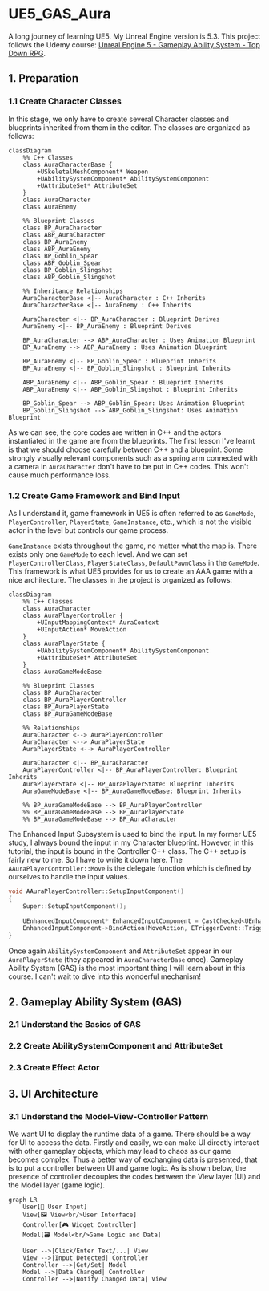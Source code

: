 # UE5_GAS_Aura
A long journey of learning UE5. My Unreal Engine version is 5.3. This project follows the Udemy course: [Unreal Engine 5 - Gameplay Ability System - Top Down RPG](https://www.udemy.com/course/unreal-engine-5-gas-top-down-rpg/?couponCode=ST7MT290425G1).

## 1. Preparation

### 1.1 Create Character Classes

In this stage, we only have to create several Character classes and blueprints inherited from them in the editor. The classes are organized as follows:

```mermaid
classDiagram
    %% C++ Classes
    class AuraCharacterBase {
        +USkeletalMeshComponent* Weapon
        +UAbilitySystemComponent* AbilitySystemComponent
        +UAttributeSet* AttributeSet
    }
    class AuraCharacter
    class AuraEnemy

    %% Blueprint Classes
    class BP_AuraCharacter
    class ABP_AuraCharacter
    class BP_AuraEnemy
    class ABP_AuraEnemy
    class BP_Goblin_Spear
    class ABP_Goblin_Spear
    class BP_Goblin_Slingshot
    class ABP_Goblin_Slingshot

    %% Inheritance Relationships
    AuraCharacterBase <|-- AuraCharacter : C++ Inherits
    AuraCharacterBase <|-- AuraEnemy : C++ Inherits

    AuraCharacter <|-- BP_AuraCharacter : Blueprint Derives
    AuraEnemy <|-- BP_AuraEnemy : Blueprint Derives

    BP_AuraCharacter --> ABP_AuraCharacter : Uses Animation Blueprint
    BP_AuraEnemy --> ABP_AuraEnemy : Uses Animation Blueprint

    BP_AuraEnemy <|-- BP_Goblin_Spear : Blueprint Inherits
    BP_AuraEnemy <|-- BP_Goblin_Slingshot : Blueprint Inherits
    
    ABP_AuraEnemy <|-- ABP_Goblin_Spear : Blueprint Inherits
    ABP_AuraEnemy <|-- ABP_Goblin_Slingshot : Blueprint Inherits
    
    BP_Goblin_Spear --> ABP_Goblin_Spear: Uses Animation Blueprint
    BP_Goblin_Slingshot --> ABP_Goblin_Slingshot: Uses Animation Blueprint
```

As we can see, the core codes are written in C++ and the actors instantiated in the game are from the blueprints. The first lesson I've learnt is that we should choose carefully between C++ and a blueprint. Some strongly visually relevant components such as a spring arm connected with a camera in `AuraCharacter` don't have to be put in C++ codes. This won't cause much performance loss.

### 1.2 Create Game Framework and Bind Input

As I understand it, game framework in UE5 is often referred to as `GameMode`, `PlayerController`, `PlayerState`, `GameInstance`, etc., which is not the visible actor in the level but controls our game process.

`GameInstance` exists throughout the game, no matter what the map is. There exists only one `GameMode` to each level. And we can set `PlayerControllerClass`, `PlayerStateClass`, `DefaultPawnClass` in the `GameMode`. This framework is what UE5 provides for us to create an AAA game with a nice architecture. The classes in the project is organized as follows:

```mermaid
classDiagram
    %% C++ Classes
    class AuraCharacter
    class AuraPlayerController {
        +UInputMappingContext* AuraContext
        +UInputAction* MoveAction
    }
    class AuraPlayerState {
    	+UAbilitySystemComponent* AbilitySystemComponent
    	+UAttributeSet* AttributeSet
    }
    class AuraGameModeBase

    %% Blueprint Classes
    class BP_AuraCharacter
    class BP_AuraPlayerController
    class BP_AuraPlayerState
    class BP_AuraGameModeBase
    
    %% Relationships
    AuraCharacter <--> AuraPlayerController
    AuraCharacter <--> AuraPlayerState
    AuraPlayerState <--> AuraPlayerController
    
    AuraCharacter <|-- BP_AuraCharacter
    AuraPlayerController <|-- BP_AuraPlayerController: Blueprint Inherits
    AuraPlayerState <|-- BP_AuraPlayerState: Blueprint Inherits
    AuraGameModeBase <|-- BP_AuraGameModeBase: Blueprint Inherits
    
    %% BP_AuraGameModeBase --> BP_AuraPlayerController
    %% BP_AuraGameModeBase --> BP_AuraPlayerState
    %% BP_AuraGameModeBase --> BP_AuraCharacter
```

The Enhanced Input Subsystem is used to bind the input. In my former UE5 study, I always bound the input in my Character blueprint. However, in this tutorial, the input is bound in the Controller C++ class. The C++ setup is fairly new to me. So I have to write it down here. The `AAuraPlayerController::Move` is the delegate function which is defined by ourselves to handle the input values.

```c++
void AAuraPlayerController::SetupInputComponent()
{
	Super::SetupInputComponent();

	UEnhancedInputComponent* EnhancedInputComponent = CastChecked<UEnhancedInputComponent>(InputComponent);
	EnhancedInputComponent->BindAction(MoveAction, ETriggerEvent::Triggered, this, &AAuraPlayerController::Move);
}
```

Once again `AbilitySystemComponent` and `AttributeSet` appear in our `AuraPlayerState` (they appeared in `AuraCharacterBase` once). Gameplay Ability System (GAS) is the most important thing I will learn about in this course. I can't wait to dive into this wonderful mechanism!

## 2. Gameplay Ability System (GAS)

### 2.1 Understand the Basics of GAS

### 2.2 Create AbilitySystemComponent and AttributeSet

### 2.3 Create Effect Actor

## 3. UI Architecture

### 3.1 Understand the Model-View-Controller Pattern

We want UI to display the runtime data of a game. There should be a way for UI to access the data. Firstly and easily, we can make UI directly interact with other gameplay objects, which may lead to chaos as our game becomes complex. Thus a better way of exchanging data is presented, that is to put a controller between UI and game logic. As is shown below, the presence of controller decouples the codes between the View layer (UI) and the Model layer (game logic).  

```mermaid
graph LR
	User[🧑 User Input]
    View[🖼️ View<br/>User Interface]
    Controller[🎮 Widget Controller]
    Model[🗃️ Model<br/>Game Logic and Data]

	User -->|Click/Enter Text/...| View
    View -->|Input Detected| Controller
    Controller -->|Get/Set| Model
    Model -->|Data Changed| Controller
    Controller -->|Notify Changed Data| View
```


